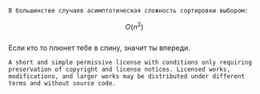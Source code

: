 	В большинстве случаев асимптотическая сложность сортировки выбором:
$$
O(n^2)
$$	
	Если кто то плюнет тебе в спину, значит ты впереди.

	A short and simple permissive license with conditions only requiring preservation of copyright and license notices. Licensed works, modifications, and larger works may be distributed under different terms and without source code.